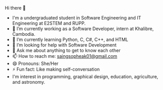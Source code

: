  Hi there 👋



- I'm a undergraduated student in Software Engineering and IT Engineering at E2STEM and RUPP.
- 🔭 I’m currently working as a Software Developer, intern at Khalibre, Cambodia.
- 🌱 I’m currently learning Python, C, C#, C++, and HTML
- 🤔 I’m looking for help with Software Development
- 💬 Ask me about anything to get to know each other
- 📫 How to reach me: saingsopheak01@gmail.com
- 😄 Pronouns: She/Her
- ⚡ Fun fact: Like making self-conversation
- I'm interest in programming, graphical design, education, agriculture, and astronomy.
